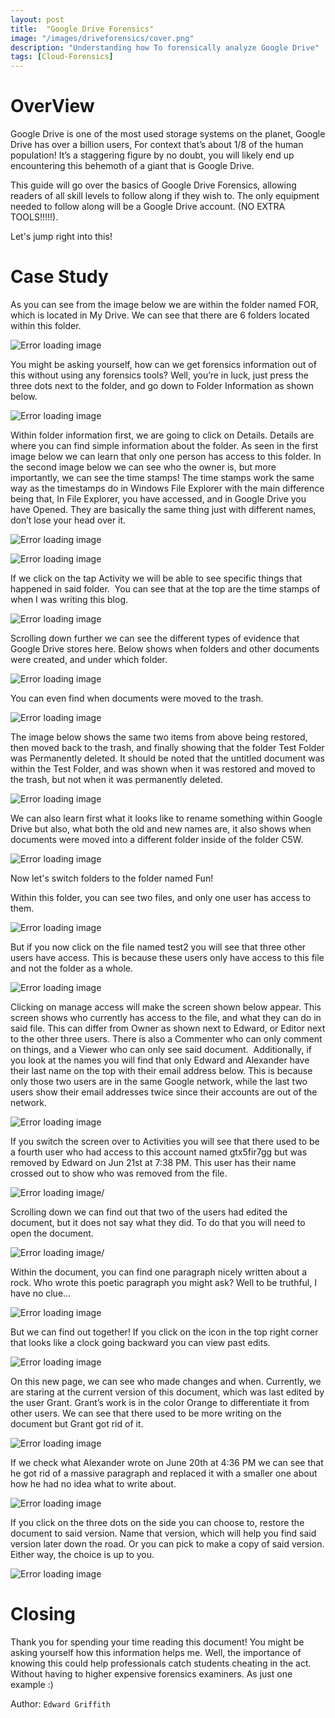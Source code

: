 ```yaml
---
layout: post
title:  "Google Drive Forensics"
image: "/images/driveforensics/cover.png"
description: "Understanding how To forensically analyze Google Drive"
tags: [Cloud-Forensics]  
---
```


# OverView

Google Drive is one of the most used storage systems on the planet, Google Drive has over a billion users, For context that’s about 1/8 of the human population! It’s a staggering figure by no doubt, you will likely end up encountering this behemoth of a giant that is Google Drive.

This guide will go over the basics of Google Drive Forensics, allowing readers of all skill levels to follow along if they wish to. The only equipment needed to follow along will be a Google Drive account. (NO EXTRA TOOLS!!!!!).

Let's jump right into this! 


# Case Study

As you can see from the image below we are within the folder named FOR, which is located in My Drive. We can see that there are 6 folders located within this folder.

![Error loading image](/images/driveforensics/image1.png)

You might be asking yourself, how can we get forensics information out of this without using any forensics tools? Well, you’re in luck, just press the three dots next to the folder, and go down to Folder Information as shown below.

![Error loading image](/images/driveforensics/image2.png)

Within folder information first, we are going to click on Details. Details are where you can find simple information about the folder. As seen in the first image below we can learn that only one person has access to this folder. In the second image below we can see who the owner is, but more importantly, we can see the time stamps! The time stamps work the same way as the timestamps do in Windows File Explorer with the main difference being that, In File Explorer, you have accessed, and in Google Drive you have Opened. They are basically the same thing just with different names, don’t lose your head over it.

![Error loading image](/images/driveforensics/image3.png)

![Error loading image](/images/driveforensics/image4.png)

If we click on the tap Activity we will be able to see specific things that happened in said folder.  You can see that at the top are the time stamps of when I was writing this blog.

![Error loading image](/images/driveforensics/image5.png)

Scrolling down further we can see the different types of evidence that Google Drive stores here. Below shows when folders and other documents were created, and under which folder.

![Error loading image](/images/driveforensics/image6.png)

You can even find when documents were moved to the trash.

![Error loading image](/images/driveforensics/image7.png)

The image below shows the same two items from above being restored, then moved back to the trash, and finally showing that the folder Test Folder was Permanently deleted. It should be noted that the untitled document was within the Test Folder, and was shown when it was restored and moved to the trash, but not when it was permanently deleted.

![Error loading image](/images/driveforensics/image8.png)

We can also learn first what it looks like to rename something within Google Drive but also, what both the old and new names are, it also shows when documents were moved into a different folder inside of the folder C5W.

![Error loading image](/images/driveforensics/image9.png)

Now let's switch folders to the folder named Fun!

Within this folder, you can see two files, and only one user has access to them.

![Error loading image](/images/driveforensics/image10.png)

But if you now click on the file named test2 you will see that three other users have access. This is because these users only have access to this file and not the folder as a whole.

![Error loading image](/images/driveforensics/image11.png)

Clicking on manage access will make the screen shown below appear. This screen shows who currently has access to the file, and what they can do in said file. This can differ from Owner as shown next to Edward, or Editor next to the other three users. There is also a Commenter who can only comment on things, and a Viewer who can only see said document.  Additionally, if you look at the names you will find that only Edward and Alexander have their last name on the top with their email address below. This is because only those two users are in the same Google network, while the last two users show their email addresses twice since their accounts are out of the network. 

![Error loading image](/images/driveforensics/image12.png)

If you switch the screen over to Activities you will see that there used to be a fourth user who had access to this account named gtx5fir7gg but was removed by Edward on Jun 21st at 7:38 PM. This user has their name crossed out to show who was removed from the file.

![Error loading image](/images/driveforensics/image13.png)/

Scrolling down we can find out that two of the users had edited the document, but it does not say what they did. To do that you will need to open the document. 

![Error loading image](/images/driveforensics/image14.png)/

Within the document, you can find one paragraph nicely written about a rock. Who wrote this poetic paragraph you might ask? Well to be truthful, I have no clue…

![Error loading image](/images/driveforensics/image15.png)

But we can find out together! If you click on the icon in the top right corner that looks like a clock going backward you can view past edits. 

![Error loading image](/images/driveforensics/image16.png)

On this new page, we can see who made changes and when. Currently, we are staring at the current version of this document, which was last edited by the user Grant. Grant’s work is in the color Orange to differentiate it from other users. We can see that there used to be more writing on the document but Grant got rid of it. 

![Error loading image](/images/driveforensics/image17.png)

If we check what Alexander wrote on June 20th at 4:36 PM we can see that he got rid of a massive paragraph and replaced it with a smaller one about how he had no idea what to write about.

![Error loading image](/images/driveforensics/image18.png)

If you click on the three dots on the side you can choose to, restore the document to said version. Name that version, which will help you find said version later down the road. Or you can pick to make a copy of said version. Either way, the choice is up to you. 

![Error loading image](/images/driveforensics/image19.png)

# Closing

Thank you for spending your time reading this document! You might be asking yourself how this information helps me. Well, the importance of knowing this could help professionals catch students cheating in the act. Without having to higher expensive forensics examiners. As just one example :)

Author: `Edward Griffith`
